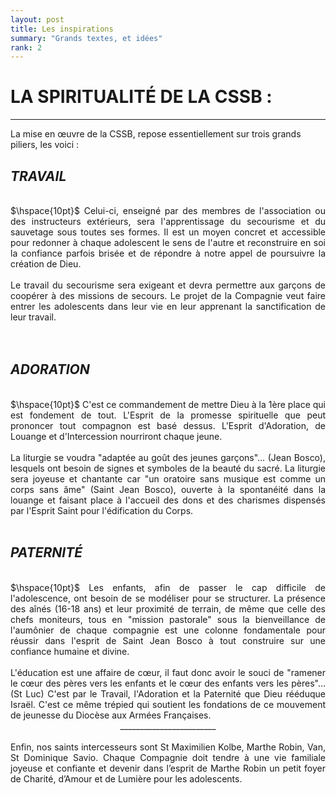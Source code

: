 ```yaml
---
layout: post
title: Les inspirations
summary: "Grands textes, et idées"
rank: 2
---
```


# LA SPIRITUALITÉ DE LA CSSB :
---

La mise en œuvre de la CSSB, repose essentiellement sur trois grands piliers, les voici :

## *TRAVAIL*
<br> 
<div align="justify"> 
$\hspace{10pt}$ 
Celui-ci, enseigné par des membres de l'association ou des instructeurs extérieurs, sera l'apprentissage du secourisme et du sauvetage sous toutes ses formes. Il est un moyen concret et accessible pour redonner à chaque adolescent le sens de l'autre et reconstruire en soi la confiance parfois brisée et de répondre à notre appel de poursuivre la création de Dieu. 
<br>
<br>
Le travail du secourisme sera exigeant et devra permettre aux garçons de coopérer à des missions de secours. Le projet de la Compagnie veut faire entrer les adolescents dans leur vie en leur apprenant la sanctification de leur travail.
</div>
<br>
<br>

## *ADORATION*

<br>  
<div align="justify"> 
$\hspace{10pt}$
C'est ce commandement de mettre Dieu à la 1ère place qui est fondement de tout. L'Esprit de la promesse spirituelle que peut prononcer tout compagnon est basé dessus. L'Esprit d'Adoration, de Louange et d'Intercession nourriront chaque jeune. 
<br>
<br>
La liturgie se voudra "adaptée au goût des jeunes garçons"… (Jean Bosco), lesquels ont besoin de signes et symboles de la beauté du sacré. La liturgie sera joyeuse et chantante car "un oratoire sans musique est comme un corps sans âme" (Saint Jean Bosco), ouverte à la spontanéité dans la louange et faisant place à l'accueil des dons et des charismes dispensés par l'Esprit Saint pour l'édification du Corps.
</div>
<br>

## *PATERNITÉ*

<br> 
<div align="justify"> 
$\hspace{10pt}$ 
Les enfants, afin de passer le cap difficile de l'adolescence, ont besoin de se modéliser pour se structurer. La présence des aînés (16-18 ans) et leur proximité de terrain, de même que celle des chefs moniteurs, tous en "mission pastorale" sous la bienveillance de l'aumônier de chaque compagnie est une colonne fondamentale pour réussir dans l'esprit de Saint Jean Bosco à tout construire sur une confiance humaine et divine. 
<br>
<br>
L'éducation est une affaire de cœur, il faut donc avoir le souci de "ramener le cœur des pères vers les enfants et le cœur des enfants vers les pères"… (St Luc) C'est par le Travail, l'Adoration et la Paternité que Dieu rééduque Israël. C'est ce même trépied qui soutient les fondations de ce mouvement de jeunesse du Diocèse aux Armées Françaises.

<br>
<div align="center">
________________________
</div>
<br> 
<div align="justify">
Enfin, nos saints intercesseurs sont St
Maximilien Kolbe, Marthe Robin, Van, St
Dominique Savio.
Chaque Compagnie doit tendre à une vie
familiale joyeuse et confiante et devenir
dans l’esprit de Marthe Robin un petit
foyer de Charité, d’Amour et de Lumière
pour les adolescents.